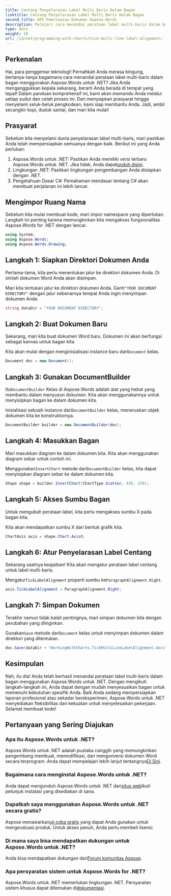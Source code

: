 ```yaml
---
title: Centang Penyelarasan Label Multi Baris Dalam Bagan
linktitle: Centang Penyelarasan Label Multi Baris Dalam Bagan
second_title: API Pemrosesan Dokumen Aspose.Words
description: Pelajari cara menandai perataan label multi-baris dalam bagan menggunakan Aspose.Words untuk .NET dengan panduan langkah demi langkah terperinci kami. Sempurna untuk pengembang dari semua tingkatan.
type: docs
weight: 10
url: /id/net/programming-with-charts/tick-multi-line-label-alignment/
---
```

## Perkenalan

Hai, para penggemar teknologi! Pernahkah Anda merasa bingung, bertanya-tanya bagaimana cara menandai perataan label multi-baris dalam bagan menggunakan Aspose.Words untuk .NET? Jika Anda menganggukkan kepala sekarang, berarti Anda berada di tempat yang tepat! Dalam panduan komprehensif ini, kami akan memandu Anda melalui setiap sudut dan celah proses ini. Dari menyiapkan prasyarat hingga menyelami seluk-beluk pengkodean, kami siap membantu Anda. Jadi, ambil secangkir kopi, duduk santai, dan mari kita mulai!

## Prasyarat

Sebelum kita menyelami dunia penyelarasan label multi-baris, mari pastikan Anda telah mempersiapkan semuanya dengan baik. Berikut ini yang Anda perlukan:

1.  Aspose.Words untuk .NET: Pastikan Anda memiliki versi terbaru Aspose.Words untuk .NET. Jika tidak, Anda dapat[unduh disini](https://releases.aspose.com/words/net/).
2. Lingkungan .NET: Pastikan lingkungan pengembangan Anda disiapkan dengan .NET.
3. Pengetahuan Dasar C#: Pemahaman mendasar tentang C# akan membuat perjalanan ini lebih lancar.

## Mengimpor Ruang Nama

Sebelum kita mulai membuat kode, mari impor namespace yang diperlukan. Langkah ini penting karena memungkinkan kita mengakses fungsionalitas Aspose.Words for .NET dengan lancar.

```csharp
using System;
using Aspose.Words;
using Aspose.Words.Drawing;
```

## Langkah 1: Siapkan Direktori Dokumen Anda

Pertama-tama, kita perlu menentukan jalur ke direktori dokumen Anda. Di sinilah dokumen Word Anda akan disimpan.


 Mari kita tentukan jalur ke direktori dokumen Anda. Ganti`"YOUR DOCUMENT DIRECTORY"` dengan jalur sebenarnya tempat Anda ingin menyimpan dokumen Anda.

```csharp
string dataDir = "YOUR DOCUMENT DIRECTORY";
```

## Langkah 2: Buat Dokumen Baru

Sekarang, mari kita buat dokumen Word baru. Dokumen ini akan berfungsi sebagai kanvas untuk bagan kita.

 Kita akan mulai dengan menginisialisasi instance baru dari`Document` kelas.

```csharp
Document doc = new Document();
```

## Langkah 3: Gunakan DocumentBuilder

Itu`DocumentBuilder` Kelas di Aspose.Words adalah alat yang hebat yang membantu dalam menyusun dokumen. Kita akan menggunakannya untuk menyisipkan bagan ke dalam dokumen kita.

 Inisialisasi sebuah instance dari`DocumentBuilder` kelas, meneruskan objek dokumen kita ke konstruktornya.

```csharp
DocumentBuilder builder = new DocumentBuilder(doc);
```

## Langkah 4: Masukkan Bagan

Mari masukkan diagram ke dalam dokumen kita. Kita akan menggunakan diagram sebar untuk contoh ini.

 Menggunakan`InsertChart` metode dari`DocumentBuilder` kelas, kita dapat menyisipkan diagram sebar ke dalam dokumen kita.

```csharp
Shape shape = builder.InsertChart(ChartType.Scatter, 450, 250);
```

## Langkah 5: Akses Sumbu Bagan

Untuk mengubah perataan label, kita perlu mengakses sumbu X pada bagan kita.

Kita akan mendapatkan sumbu X dari bentuk grafik kita.

```csharp
ChartAxis axis = shape.Chart.AxisX;
```

## Langkah 6: Atur Penyelarasan Label Centang

Sekarang saatnya keajaiban! Kita akan mengatur perataan label centang untuk label multi-baris.

 Mengatur`TickLabelAlignment` properti sumbu ke`ParagraphAlignment.Right`.

```csharp
axis.TickLabelAlignment = ParagraphAlignment.Right;
```

## Langkah 7: Simpan Dokumen

Terakhir namun tidak kalah pentingnya, mari simpan dokumen kita dengan perubahan yang diinginkan.

 Gunakan`Save` metode dari`Document` kelas untuk menyimpan dokumen dalam direktori yang ditentukan.

```csharp
doc.Save(dataDir + "WorkingWithCharts.TickMultiLineLabelAlignment.docx");
```

## Kesimpulan

Nah, itu dia! Anda telah berhasil menandai perataan label multi-baris dalam bagan menggunakan Aspose.Words untuk .NET. Dengan mengikuti langkah-langkah ini, Anda dapat dengan mudah menyesuaikan bagan untuk memenuhi kebutuhan spesifik Anda. Baik Anda sedang mempersiapkan laporan profesional atau sekadar bereksperimen, Aspose.Words untuk .NET menyediakan fleksibilitas dan kekuatan untuk menyelesaikan pekerjaan. Selamat membuat kode!

## Pertanyaan yang Sering Diajukan

### Apa itu Aspose.Words untuk .NET?

 Aspose.Words untuk .NET adalah pustaka canggih yang memungkinkan pengembang membuat, memodifikasi, dan mengonversi dokumen Word secara terprogram. Anda dapat mempelajari lebih lanjut tentangnya[Di Sini](https://reference.aspose.com/words/net/).

### Bagaimana cara menginstal Aspose.Words untuk .NET?

 Anda dapat mengunduh Aspose.Words untuk .NET dari[situs web](https://releases.aspose.com/words/net/)Ikuti petunjuk instalasi yang disediakan di sana.

### Dapatkah saya menggunakan Aspose.Words untuk .NET secara gratis?

 Aspose menawarkan[uji coba gratis](https://releases.aspose.com/) yang dapat Anda gunakan untuk mengevaluasi produk. Untuk akses penuh, Anda perlu membeli lisensi.

### Di mana saya bisa mendapatkan dukungan untuk Aspose.Words untuk .NET?

 Anda bisa mendapatkan dukungan dari[Forum komunitas Aspose](https://forum.aspose.com/c/words/8).

### Apa persyaratan sistem untuk Aspose.Words for .NET?

 Aspose.Words untuk .NET memerlukan lingkungan .NET. Persyaratan sistem khusus dapat ditemukan di[dokumentasi](https://reference.aspose.com/words/net/).